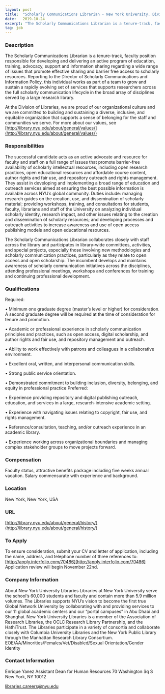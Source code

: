 ```yaml
---
layout: post
title:  "Scholarly Communications Librarian - New York University, Division of Libraries"
date:   2019-10-24
excerpt: "The Scholarly Communications Librarian is a tenure-track, faculty position responsible for developing and delivering an active program of education, training, advocacy, support and information sharing regarding a wide range of issues that promote effective sharing and barrier free access to scholarly resources. Reporting to the Director of Scholarly Communications and..."
tag: job
---
```


### Description   

The Scholarly Communications Librarian is a tenure-track, faculty position responsible for developing and delivering an active program of education, training, advocacy, support and information sharing regarding a wide range of issues that promote effective sharing and barrier free access to scholarly resources. Reporting to the Director of Scholarly Communications and Information Policy, this individual works as part of a team to grow and sustain a rapidly evolving set of services that supports researchers across the full scholarly communication lifecycle in the broad array of disciplines served by a large research library.
					
At the Division of Libraries, we are proud of our organizational culture and we are committed to building and sustaining a diverse, inclusive, and equitable organization that supports a sense of belonging for the staff and communities we serve. For more about our values, see [http://library.nyu.edu/about/general/values/](http://library.nyu.edu/about/general/values/)


### Responsibilities   

The successful candidate acts as an active advocate and resource for faculty and staff on a full range of issues that promote barrier-free availability of scholarly intellectual resources, including open research practices, open educational resources and affordable course content, author rights and fair use, and repository outreach and rights management. They assist in developing and implementing a broad range of education and outreach services aimed at ensuring the best possible information is available across NYU’s global community. Duties include: managing research guides on the creation, use, and dissemination of scholarly material; providing workshops, training, and consultations for students, faculty, librarians and staff of the University on analyzing individual scholarly identity, research impact, and other issues relating to the creation and dissemination of scholarly resources; and developing processes and outreach activities to increase awareness and use of open access publishing models and open educational resources.

The Scholarly Communications Librarian collaborates closely with staff across the library and participates in library-wide committees, activities, and special projects, especially those involving new methodologies and scholarly communication practices, particularly as they relate to open access and open scholarship. The incumbent develops and maintains awareness of scholarly communication initiatives across the disciplines, attending professional meetings, workshops and conferences for training and continuing professional development. 


### Qualifications   

Required:

• 	Minimum one graduate degree (master’s level or higher) for consideration. A second graduate degree will be required at the time of consideration for tenure and promotion. 

• 	Academic or professional experience in scholarly communication principles and practices, such as open access, digital scholarship, and author rights and fair use, and repository management and outreach.

• 	Ability to work effectively with patrons and colleagues in a collaborative environment.

• 	Excellent oral, written, and interpersonal communication skills. 

• 	Strong public service orientation.

• 	Demonstrated commitment to building inclusion, diversity, belonging, and equity in professional practice
Preferred:

• 	Experience providing repository and digital publishing outreach, education, and services in a large, research-intensive academic setting.

• 	Experience with navigating issues relating to copyright, fair use, and rights management.

• 	Reference/consultation, teaching, and/or outreach experience in an academic library.

• 	Experience working across organizational boundaries and managing complex stakeholder groups to move projects forward.


### Compensation   

Faculty status, attractive benefits package including five weeks annual vacation. Salary commensurate with experience and background. 


### Location   

New York, New York, USA


### URL   

[http://library.nyu.edu/about/general/history/](http://library.nyu.edu/about/general/history/)

### To Apply   

To ensure consideration, submit your CV and letter of application, including the name, address, and telephone number of three references to:  [http://apply.interfolio.com/70486](http://apply.interfolio.com/70486) Application review will begin November 22nd.


### Company Information   

About New York University Libraries 
Libraries at New York University serve the school’s 60,000 students and faculty and contain more than 5.9 million volumes. The Libraries supports NYU’s vision to become the first true Global Network University by collaborating with and providing services to our 11 global academic centers and our “portal campuses” in Abu Dhabi and Shanghai. New York University Libraries is a member of the Association of Research Libraries, the OCLC Research Library Partnership, and the HathiTrust. The Libraries participate in a variety of consortia and collaborate closely with Columbia University Libraries and the New York Public Library through the Manhattan Research Library Consortium. 
EOE/AA/Minorities/Females/Vet/Disabled/Sexual Orientation/Gender Identity


### Contact Information   

Enrique Yanez
Assistant Dean for Human Resources
70 Washington Sq S
New York, NY 10012

libraries.careers@nyu.edu

